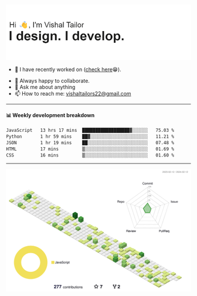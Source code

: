 ![Hi, I'm Vishal Tailor. I design. I develop.](https://github.com/vishaltailors/vishaltailors/blob/main/header.png?raw=true)

- 🔭 I have recently worked on ([check here](https://vishaltailor.com)😁).
<!-- - 🎦 Currently watching: JavaScript: The Hard Parts By Will Sentance. -->
- 👯 Always happy to collaborate.
- 💬 Ask me about anything
- 📫 How to reach me: <a href="mailto:vishaltailors22@gmail.com">vishaltailors22@gmail.com</a>

<hr /> 
<h4>📊 Weekly development breakdown</h4>
<!--START_SECTION:waka-->

```txt
JavaScript   13 hrs 17 mins  ██████████████████▓░░░░░░   75.03 %
Python       1 hr 59 mins    ██▓░░░░░░░░░░░░░░░░░░░░░░   11.21 %
JSON         1 hr 19 mins    ██░░░░░░░░░░░░░░░░░░░░░░░   07.48 %
HTML         17 mins         ▒░░░░░░░░░░░░░░░░░░░░░░░░   01.69 %
CSS          16 mins         ▒░░░░░░░░░░░░░░░░░░░░░░░░   01.60 %
```

<!--END_SECTION:waka-->
<hr /> 

![](./profile-3d-contrib/profile-green-animate.svg)
